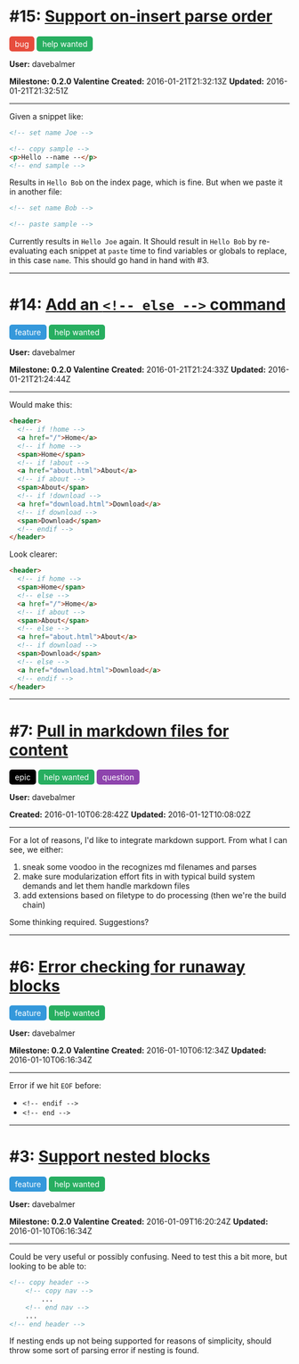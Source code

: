 # #15: [Support on-insert parse order](https://github.com/davebalmer/sniplicity/issues/15)

<div class='label' style='background-color:#e74c3c'>bug</div> <div class='label' style='background-color:#27ae60'>help wanted</div> 

**User:** davebalmer  

**Milestone: 0.2.0 Valentine**  **Created:** 2016-01-21T21:32:13Z  **Updated:** 2016-01-21T21:32:51Z

<hr>

Given a snippet like:

```html
<!-- set name Joe -->

<!-- copy sample -->
<p>Hello --name --</p>
<!-- end sample -->
```

Results in `Hello Bob` on the index page, which is fine. But when we paste it in another file:

```html
<!-- set name Bob -->

<!-- paste sample -->
```

Currently results in `Hello Joe` again. It Should result in `Hello Bob` by re-evaluating each snippet at `paste` time to find variables or globals to replace, in this case `name`. This should go hand in hand with #3.


<hr>

# #14: [Add an `<!-- else -->` command](https://github.com/davebalmer/sniplicity/issues/14)

<div class='label' style='background-color:#3498db'>feature</div> <div class='label' style='background-color:#27ae60'>help wanted</div> 

**User:** davebalmer  

**Milestone: 0.2.0 Valentine**  **Created:** 2016-01-21T21:24:33Z  **Updated:** 2016-01-21T21:24:44Z

<hr>

Would make this:

```html
<header>
  <!-- if !home -->
  <a href="/">Home</a>
  <!-- if home -->
  <span>Home</span>
  <!-- if !about -->
  <a href="about.html">About</a>
  <!-- if about -->
  <span>About</span>
  <!-- if !download -->
  <a href="download.html">Download</a>
  <!-- if download -->
  <span>Download</span>
  <!-- endif -->
</header>
```
Look clearer:

```html
<header>
  <!-- if home -->
  <span>Home</span>
  <!-- else -->
  <a href="/">Home</a>
  <!-- if about -->
  <span>About</span>
  <!-- else -->
  <a href="about.html">About</a>
  <!-- if download -->
  <span>Download</span>
  <!-- else -->
  <a href="download.html">Download</a>
  <!-- endif -->
</header>
```

<hr>

# #7: [Pull in markdown files for content](https://github.com/davebalmer/sniplicity/issues/7)

<div class='label' style='background-color:#000000'>epic</div> <div class='label' style='background-color:#27ae60'>help wanted</div> <div class='label' style='background-color:#8e44ad'>question</div> 

**User:** davebalmer  

**Created:** 2016-01-10T06:28:42Z  **Updated:** 2016-01-12T10:08:02Z

<hr>

For a lot of reasons, I'd like to integrate markdown support. From what I can see, we either:

1. sneak some voodoo in the recognizes md filenames and parses
2. make sure modularization effort fits in with typical build system demands and let them handle markdown files
3. add extensions based on filetype to do processing (then we're the build chain)

Some thinking required. Suggestions?

<hr>

# #6: [Error checking for runaway blocks](https://github.com/davebalmer/sniplicity/issues/6)

<div class='label' style='background-color:#3498db'>feature</div> <div class='label' style='background-color:#27ae60'>help wanted</div> 

**User:** davebalmer  

**Milestone: 0.2.0 Valentine**  **Created:** 2016-01-10T06:12:34Z  **Updated:** 2016-01-10T06:16:34Z

<hr>

Error if we hit `EOF` before:

- `<!-- endif -->`
- `<!-- end -->`



<hr>

# #3: [Support nested blocks](https://github.com/davebalmer/sniplicity/issues/3)

<div class='label' style='background-color:#3498db'>feature</div> <div class='label' style='background-color:#27ae60'>help wanted</div> 

**User:** davebalmer  

**Milestone: 0.2.0 Valentine**  **Created:** 2016-01-09T16:20:24Z  **Updated:** 2016-01-10T06:16:34Z

<hr>

Could be very useful or possibly confusing. Need to test this a bit more, but looking to be able to:

```html
<!-- copy header -->
    <!-- copy nav -->
        ...
    <!-- end nav -->
    ...
<!-- end header -->
```

If nesting ends up not being supported for reasons of simplicity, should throw some sort of parsing error if nesting is found. 

<style>.label{display:inline-block;padding:5px 10px;border-radius:5px;color:white}</style>